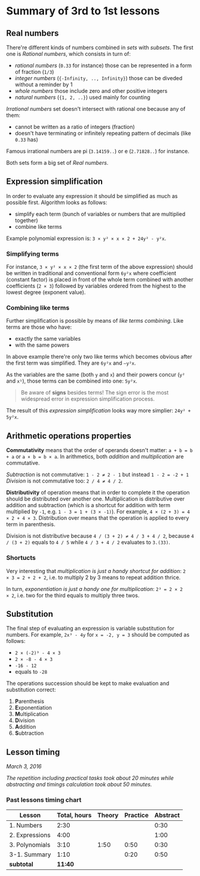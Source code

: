 # Summary of 3rd to 1st lessons

## Real numbers
There're different kinds of numbers combined in *sets* with *subsets*.
The first one is *Rational numbers*, which consists in turn of:

- *rational numbers* (`0.33` for instance) those can be represented in a form of fraction (`1/3`)
- *integer numbers* (`{-Infinity, .., Infinity}`) those can be diveded without a reminder by 1
- *whole numbers* those include zero and other positive integers
- *natural numbers* (`{1, 2, ..}`) used mainly for counting

*Irrational numbers* set doesn't intersect with rational one because any of them:

- cannot be written as a ratio of integers (fraction)
- doesn't have terminating or infinitely repeating pattern of decimals (like `0.33` has)

Famous irrational numbers are pi (`3.14159..`) or e (`2.71828..`) for instance.

Both sets form a big set of *Real numbers*.

## Expression simplification

In order to evaluate any expression it should be simplified as much as possible first. Algorithm looks as follows:

- simplify each term (bunch of variables or numbers that are multiplied together)
- combine like terms

Example polynomial expression is: `3 × y² × x × 2 + 24y² - y²x`.

### Simplifying terms
For instance, `3 × y² × x × 2` (the first term of the above expression) should be written in traditional and conventional form `6y²x` where coefficient (constant factor) is placed in front of the whole term combined with another coefficients (`2 × 3`) followed by variables ordered from the highest to the lowest degree (exponent value).

### Combining like terms
Further simplification is possible by means of *like terms combining*. Like terms are those who have:

- exactly the same variables
- with the same powers

In above example there're only two like terms which becomes obvious after the first term was simplified.
They are `6y²x` and `—y²x`.

As the variables are the same (both `y` and `x`) and their powers concur (`y²` and `x¹`), those terms can be combined into one: `5y²x`.

> Be aware of **signs** besides terms! The sign error is the most widespread error in expression simplification process.

The result of this *expression simplification* looks way more simplier: `24y² + 5y²x`.

## Arithmetic operations properties

**Commutativity** means that the order of operands doesn't matter: `a + b = b + a` or `a × b = b × a`. In arithmetics, both *addition* and *multiplication* are commutative.

*Subtraction* is not commutative: `1 - 2 ≠ 2 - 1` but instead `1 - 2 = -2 + 1`
*Division* is not commutative too: `2 / 4 ≠ 4 / 2`.

**Distributivity** of operation means that in order to complete it the operation should be distributed over another one. Multiplication is distributive over addition and subtraction (which is a shortcut for addition with term multiplied by `-1`, e.g. `1 - 3 = 1 + (3 × -1)`). For example, `4 × (2 + 3) = 4 × 2 + 4 × 3`. Distribution over means that the operation is applied to every term in parenthesis.

Division is not distributive because `4 / (3 + 2) ≠ 4 / 3 + 4 / 2`, because `4 / (3 + 2)` equals to `4 / 5` while `4 / 3 + 4 / 2` evaluates to `3.(33)`.

### Shortucts

Very interesting that *multiplication is just a handy shortcut for addition*: `2 × 3 = 2 + 2 + 2`, i.e. to multiply 2 by 3 means to repeat addition thrice.

In turn, *exponentiation is just a handy one for multiplication*: `2³ = 2 × 2 × 2`, i.e. two for the third equals to multiply three twos.

## Substitution

The final step of evaluating an expression is variable substitution for numbers. For example, `2x³ - 4y` for `x = -2, y = 3` should be computed as follows:

- `2 × (-2)³ - 4 × 3`
- `2 × -8 - 4 × 3`
- `-16 - 12`
- equals to `-28`

The operations succession should be kept to make evaluation and substitution correct:

1. **P**arenthesis
1. **E**xponentiation
1. **M**ultiplication
1. **D**ivision
1. **A**ddition
1. **S**ubtraction

## Lesson timing

*March 3, 2016*

*The repetition including practical tasks took about 20 minutes while abstracting and timings calculation took about 50 minutes.*

### Past lessons timing chart

Lesson | Total, hours | Theory | Practice | Abstract
--- | --- | --- | --- | ---
1. Numbers | 2:30 | | | 0:30
2. Expressions | 4:00 | | | 1:00
3. Polynomials | 3:10 | 1:50 | 0:50 | 0:30
3-1. Summary | 1:10 |  |  0:20 | 0:50
**subtotal** | **11:40**